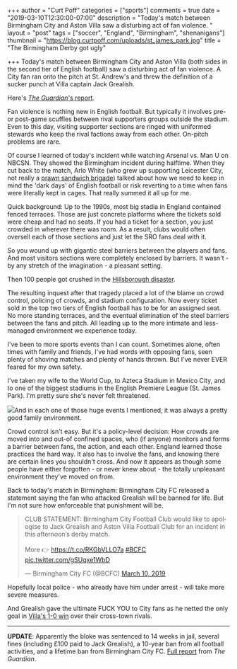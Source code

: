 +++
author = "Curt Poff"
categories = ["sports"]
comments = true
date = "2019-03-10T12:30:00-07:00"
description = "Today's match between Birmingham City and Aston Villa saw a disturbing act of fan violence. "
layout = "post"
tags = ["soccer", "England", "Birmingham", "shenanigans"]
thumbnail = "https://blog.curtpoff.com/uploads/st_james_park.jpg"
title = "The Birmingham Derby got ugly"

+++
Today's match between Birmingham City and Aston Villa (both sides in the second tier of English football) saw a disturbing act of fan violence. A City fan ran onto the pitch at St. Andrew's and threw the definition of a sucker punch at Villa captain Jack Grealish.

Here's [_The Guardian_'s report](https://www.theguardian.com/football/2019/mar/10/aston-villa-jack-grealish-attacked-by-spectator-birmingham-city "The Guardian's reort").

Fan violence is nothing new in English football. But typically it involves pre- or post-game scuffles between rival supporters groups outside the stadium. Even to this day, visiting supporter sections are ringed with uniformed stewards who keep the rival factions away from each other. On-pitch problems are rare.

Of course I learned of today's incident while watching Arsenal vs. Man U on NBCSN. They showed the Birmingham incident during halftime. When they cut back to the match, Arlo White (who grew up supporting Leicester City, not really a [prawn sandwich brigade](https://en.wikipedia.org/wiki/Prawn_sandwich_brigade)) talked about how we need to keep in mind the 'dark days' of English football or risk reverting to a time when fans were literally kept in cages. That really summed it all up for me.

Quick background: Up to the 1990s, most big stadia in England contained fenced terraces. Those are just concrete platforms where the tickets sold were cheap and had no seats. If you had a ticket for a section, you just crowded in wherever there was room. As a result, clubs would often oversell each of those sections and just let the SRO fans deal with it.

So you wound up with gigantic steel barriers between the players and fans. And most visitors sections were completely enclosed by barriers. It wasn't - by any stretch of the imagination - a pleasant setting.

Then 100 people got crushed in the [Hillsborough disaster](https://en.wikipedia.org/wiki/Hillsborough_disaster "Hillsborough disaster").

The resulting inquest after that tragedy placed a lot of the blame on crowd control, policing of crowds, and stadium configuration. Now every ticket sold in the top two tiers of English football has to be for an assigned seat. No more standing terraces, and the eventual elimination of the steel barriers between the fans and pitch. All leading up to the more intimate and less-managed environment we experience today.

I've been to more sports events than I can count. Sometimes alone, often times with family and friends, I've had words with opposing fans, seen plenty of shoving matches and plenty of hands thrown. But I've never EVER feared for my own safety.

I've taken my wife to the World Cup, to Azteca Stadium in Mexico City, and to one of the biggest stadiums in the English Premiere League (St. James Park). I'm pretty sure she's never felt threatened.

![](https://blog.curtpoff.com/uploads/st_james_park.JPG)And in each one of those huge events I mentioned, it was always a pretty good family environment.

Crowd control isn't easy. But it's a policy-level decision: How crowds are moved into and out-of confined spaces, who (if anyone) monitors and forms a barrier between fans, the action, and each other. England learned those practices the hard way. It also has to involve the fans, and knowing there are certain lines you shouldn't cross. And now it appears as though some people have either forgotten - or never knew about - the totally unpleasant environment they've moved on from.

Back to today's match in Birmingham: Birmingham City FC released a statement saying the fan who attacked Grealish will be banned for life. But I'm not sure how enforceable that punishment will be. 

<blockquote class="twitter-tweet" data-cards="hidden" data-lang="en"><p lang="en" dir="ltr">CLUB STATEMENT: Birmingham City Football Club would like to apologise to Jack Grealish and Aston Villa Football Club for an incident in this afternoon’s derby match.<br><br>More 👉 <a href="https://t.co/RKGbVLLO7a">https://t.co/RKGbVLLO7a</a> <a href="https://twitter.com/hashtag/BCFC?src=hash&amp;ref_src=twsrc%5Etfw">#BCFC</a> <a href="https://t.co/gSUqxe1WbD">pic.twitter.com/gSUqxe1WbD</a></p>&mdash; Birmingham City FC (@BCFC) <a href="https://twitter.com/BCFC/status/1104747163219841024?ref_src=twsrc%5Etfw">March 10, 2019</a></blockquote>
<script async src="https://platform.twitter.com/widgets.js" charset="utf-8"></script>


Hopefully local police - who already have him under arrest - will take more severe measures.

And Grealish gave the ultimate FUCK YOU to City fans as he netted the only goal in [Villa's 1-0 win](https://www.bbc.com/sport/football/47431193 "BBC game report") over their cross-town rivals.

***

**UPDATE**: Apparently the bloke was sentenced to 14 weeks in jail, several fines (including £100 paid to Jack Grealish), a 10-year ban from all football activities, and a lifetime ban from Birmingham City FC. [Full report](https://www.theguardian.com/football/2019/mar/11/birmingham-city-fan-paul-mitchell-aston-villa-jack-grealish-pleads-guilty) from _The Guardian_.
